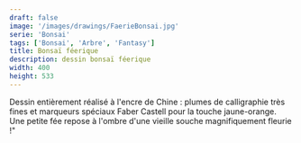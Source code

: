 ```yaml
---
draft: false
image: '/images/drawings/FaerieBonsai.jpg'
serie: 'Bonsai'
tags: ['Bonsai', 'Arbre', 'Fantasy']
title: Bonsaï féerique
description: dessin bonsaï féerique
width: 400
height: 533
---
```


Dessin entièrement réalisé à l'encre de Chine : plumes de calligraphie très fines et marqueurs spéciaux Faber Castell pour la touche jaune-orange. Une petite fée repose à l'ombre d'une vieille souche magnifiquement fleurie !"
